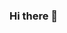 ### Hi there 👋

<!--
**Asiddhartha/Asiddhartha** is a ✨ _special_ ✨ repository because its `README.md` (this file) appears on your GitHub profile.

Here are some ideas to get you started:

- 🔭 I’m currently working on GitHub
- 🌱 I’m currently learning Microsoft SQL
- 👯 I’m looking to collaborate with Google
- 🤔 I'm looking for help with who are interested in learning with me
- 💬 Ask me about Tableau
- 📫 How to reach me: [gmail](mailto:siddhartha.reddy95@gmail.com)
- 😄 Pronouns: 
- ⚡ Fun fact: you can't wash your eyes with soap
-->
